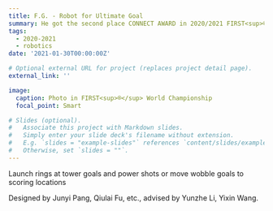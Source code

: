 ```yaml
---
title: F.G. - Robot for Ultimate Goal
summary: He got the second place CONNECT AWARD in 2020/2021 FIRST<sup>®</sup> Tech Challenge Ultimate Goal.
tags:
  - 2020-2021
  - robotics
date: '2021-01-30T00:00:00Z'

# Optional external URL for project (replaces project detail page).
external_link: ''

image:
  caption: Photo in FIRST<sup>®</sup> World Championship
  focal_point: Smart

# Slides (optional).
#   Associate this project with Markdown slides.
#   Simply enter your slide deck's filename without extension.
#   E.g. `slides = "example-slides"` references `content/slides/example-slides.md`.
#   Otherwise, set `slides = ""`.
---
```

Launch rings at tower goals and power shots or move wobble goals to scoring locations

Designed by Junyi Pang, Qiulai Fu, etc., advised by Yunzhe Li, Yixin Wang.

